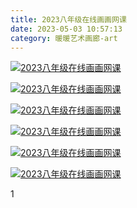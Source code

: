 ```yaml
---
title: 2023八年级在线画画网课
date: 2023-05-03 10:57:13
category: 暖暖艺术画廊-art
---
```



[![2023八年级在线画画网课](https://s15.sinaimg.cn/mw690/006iHBx1zy85cgecV8Hff&690 "2023八年级在线画画网课")](https://album.sina.com.cn/pic/006iHBx1zy85cgecV8Hff)  

  

[![2023八年级在线画画网课](https://s15.sinaimg.cn/mw690/006iHBx1zy85cgeeopP91&690 "2023八年级在线画画网课")](https://album.sina.com.cn/pic/006iHBx1zy85cgeeopP91)  

  

[![2023八年级在线画画网课](https://s15.sinaimg.cn/mw690/006iHBx1zy85cgefGoA84&690 "2023八年级在线画画网课")](https://album.sina.com.cn/pic/006iHBx1zy85cgefGoA84)  

  

[![2023八年级在线画画网课](https://s15.sinaimg.cn/mw690/006iHBx1zy85cgeghJr25&690 "2023八年级在线画画网课")](https://album.sina.com.cn/pic/006iHBx1zy85cgeghJr25)  

  

[![2023八年级在线画画网课](https://s15.sinaimg.cn/mw690/006iHBx1zy85cgehJH0f6&690 "2023八年级在线画画网课")](https://album.sina.com.cn/pic/006iHBx1zy85cgehJH0f6)  

  

[![2023八年级在线画画网课](https://s15.sinaimg.cn/mw690/006iHBx1zy85cgeiYEt8d&690 "2023八年级在线画画网课")](https://album.sina.com.cn/pic/006iHBx1zy85cgeiYEt8d)  

  

1 
 